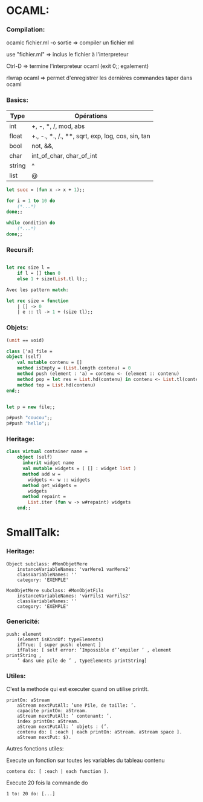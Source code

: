 # OCAML:

### Compilation:

ocamlc fichier.ml -o sortie => compiler un fichier ml

use "fichier.ml" => inclus le fichier à l'interpreteur

Ctrl-D => termine l'interpreteur ocaml (exit 0;; egalement)

rlwrap ocaml => permet d'enregistrer les dernières commandes taper dans ocaml

### Basics:

| Type | Opérations |
|------|------------|
| int | +, -, *, /, mod, abs |
| float | +., -., *., /., **, sqrt, exp, log, cos, sin, tan |
| bool | not, &&, ||, =, <>, <, >, <=, >=, ==, != |
| char | int_of_char, char_of_int |
| string | ^ |
| list | @ |

```ocaml
let succ = (fun x -> x + 1);;

for i = 1 to 10 do
	(*...*)
done;;

while condition do
	(*...*)
done;;
```
### Recursif:

```ocaml

let rec size l = 
	if l = [] then 0
	else 1 + size(List.tl l);;

Avec les pattern match:

let rec size = function
	| [] -> 0
	| e :: tl -> 1 + (size tl);;
```

### Objets:

```ocaml
(unit == void)

class ['a] file = 
object (self)
	val mutable contenu = []
	method isEmpty = (List.length contenu) = 0
	method push (element : 'a) = contenu <- (element :: contenu)
	method pop = let res = List.hd(contenu) in contenu <- List.tl(contenu); res
	method top = List.hd(contenu)
end;;


let p = new file;;

p#push "coucou";;
p#push "hello";;
```

### Heritage:

```ocaml
class virtual container name =
    object (self)
      inherit widget name
      val mutable widgets = ( [] : widget list )
      method add w =
        widgets <- w :: widgets
      method get_widgets =
        widgets
      method repaint =
        List.iter (fun w -> w#repaint) widgets
    end;;
```

# SmallTalk:

### Heritage:

```smalltalk
Object subclass: #MonObjetMere
 	instanceVariableNames: 'varMere1 varMere2'
 	classVariableNames: ''
 	category: 'EXEMPLE'

MonObjetMere subclass: #MonObjetFils
 	instanceVariableNames: 'varFils1 varFils2'
 	classVariableNames: ''
 	category: 'EXEMPLE'
```

### Genericité:

```smalltalk
push: element
	(element isKindOf: typeElements)
	ifTrue: [ super push: element ]
	ifFalse: [ self error: ’Impossible d’’empiler ’ , element printString ,
	’ dans une pile de ’ , typeElements printString]
```

### Utiles:

C'est la methode qui est executer quand on utilise printIt.

```smalltalk
printOn: aStream
	aStream nextPutAll: ’une Pile, de taille: ’.
	capacite printOn: aStream.
	aStream nextPutAll: ’ contenant: ’.
	index printOn: aStream.
	aStream nextPutAll: ’ objets : (’.
	contenu do: [ :each | each printOn: aStream. aStream space ].
	aStream nextPut: $).
```

Autres fonctions utiles:

Execute un fonction sur toutes les variables du tableau contenu

```smalltalk
contenu do: [ :each | each function ].
```

Execute 20 fois la commande do

```smalltalk
1 to: 20 do: [...]
```